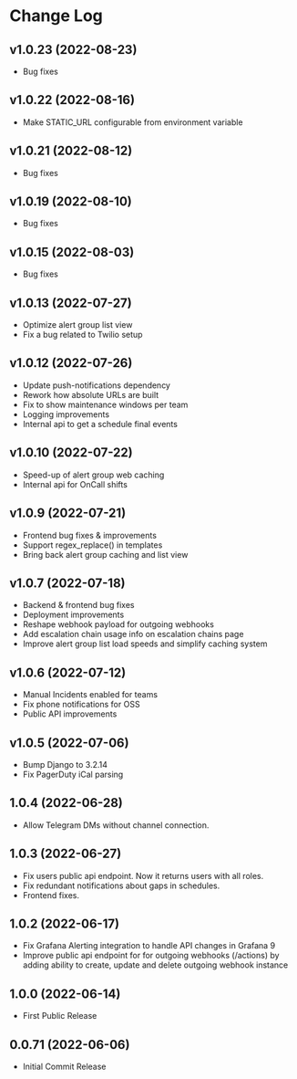 # Change Log

## v1.0.23 (2022-08-23)
- Bug fixes

## v1.0.22 (2022-08-16)
- Make STATIC_URL configurable from environment variable

## v1.0.21 (2022-08-12)
- Bug fixes

## v1.0.19 (2022-08-10)
- Bug fixes

## v1.0.15 (2022-08-03)
- Bug fixes

## v1.0.13 (2022-07-27)
- Optimize alert group list view
- Fix a bug related to Twilio setup

## v1.0.12 (2022-07-26)
- Update push-notifications dependency
- Rework how absolute URLs are built
- Fix to show maintenance windows per team
- Logging improvements
- Internal api to get a schedule final events

## v1.0.10 (2022-07-22)
- Speed-up of alert group web caching
- Internal api for OnCall shifts

## v1.0.9 (2022-07-21)
- Frontend bug fixes & improvements
- Support regex_replace() in templates
- Bring back alert group caching and list view

## v1.0.7 (2022-07-18)
- Backend & frontend bug fixes
- Deployment improvements
- Reshape webhook payload for outgoing webhooks
- Add escalation chain usage info on escalation chains page
- Improve alert group list load speeds and simplify caching system

## v1.0.6 (2022-07-12)
- Manual Incidents enabled for teams
- Fix phone notifications for OSS
- Public API improvements

## v1.0.5 (2022-07-06)
- Bump Django to 3.2.14
- Fix PagerDuty iCal parsing

## 1.0.4 (2022-06-28)
- Allow Telegram DMs without channel connection.

## 1.0.3 (2022-06-27)
- Fix users public api endpoint. Now it returns users with all roles.
- Fix redundant notifications about gaps in schedules.
- Frontend fixes.

## 1.0.2 (2022-06-17)

- Fix Grafana Alerting integration to handle API changes in Grafana 9
- Improve public api endpoint for for outgoing webhooks (/actions) by adding ability to create, update and delete outgoing webhook instance

## 1.0.0 (2022-06-14)

- First Public Release

## 0.0.71 (2022-06-06)

- Initial Commit Release
